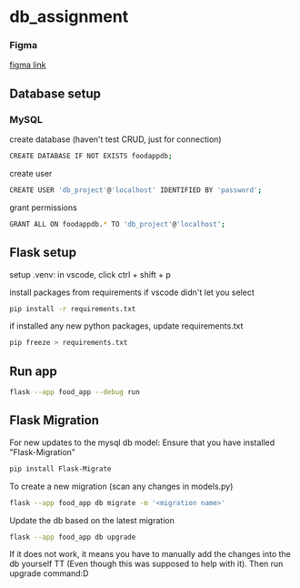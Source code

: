 # db_assignment

### Figma
<a href="https://www.figma.com/file/U2bY5qkUmypBeqRf6U22C0/db-assignment?type=design&node-id=0%3A1&t=RIGuVeDA5wz7yWGq-1">figma link</a>


## Database setup
### MySQL
create database (haven't test CRUD, just for connection)

```bash
CREATE DATABASE IF NOT EXISTS foodappdb;
```

create user

```bash
CREATE USER 'db_project'@'localhost' IDENTIFIED BY 'password';
```

grant permissions

```bash
GRANT ALL ON foodappdb.* TO 'db_project'@'localhost';
```


## Flask setup
setup .venv: in vscode, click ctrl + shift + p

install packages from requirements if vscode didn't let you select

```bash
pip install -r requirements.txt
```

if installed any new python packages, update requirements.txt

```bash
pip freeze > requirements.txt
```


## Run app

```bash
flask --app food_app --debug run
```


## Flask Migration
For new updates to the mysql db model:
Ensure that you have installed "Flask-Migration"

```bash
pip install Flask-Migrate
```

To create a new migration (scan any changes in models.py)

```bash
flask --app food_app db migrate -m '<migration name>'
```

Update the db based on the latest migration

```bash
flask --app food_app db upgrade
```
If it does not work, it means you have to manually add the changes into the db yourself TT (Even though this was supposed to help with it). Then run upgrade command:D
